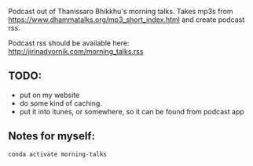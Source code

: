 Podcast out of Thanissaro Bhikkhu's morning talks. Takes mp3s from https://www.dhammatalks.org/mp3_short_index.html and create podcast rss.

Podcast rss should be available here: 
http://jirinadvornik.com/morning_talks.rss

## TODO:
- put on my website
- do some kind of caching.
- put it into itunes, or somewhere, so it can be found from podcast app


## Notes for myself:
```
conda activate morning-talks

```